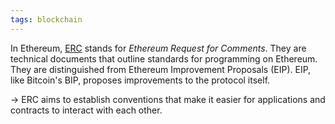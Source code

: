 ```yaml
---
tags: blockchain
---
```


In Ethereum,
[ERC](https://academy.binance.com/vi/articles/an-introduction-to-erc-20-tokens)
stands for _Ethereum Request for Comments_. They are technical documents that
outline standards for programming on Ethereum. They are distinguished from
Ethereum Improvement Proposals (EIP). EIP, like Bitcoin's BIP, proposes
improvements to the protocol itself.

-> ERC aims to establish conventions that make it easier for applications and
contracts to interact with each other.
